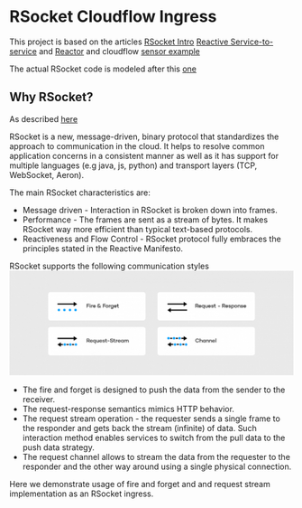 # RSocket Cloudflow Ingress

This project is based on the articles [RSocket Intro](https://www.baeldung.com/rsocket)
[Reactive Service-to-service](https://dzone.com/articles/reactive-service-to-service-communication-with-rso-1)
and [Reactor](https://www.baeldung.com/reactor-core) and cloudflow [sensor example](https://github.com/lightbend/cloudflow/tree/master/examples/snippets/modules/ROOT/examples/sensor-data-scala)

The actual RSocket code is modeled after this [one](https://github.com/b3rnoulli/rsocket-examples)

## Why RSocket?

As described [here](https://dzone.com/articles/reactive-service-to-service-communication-with-rso-1)

RSocket is a new, message-driven, binary protocol that standardizes the approach to communication in the cloud. It helps to resolve common application concerns in a consistent manner as well as it has support for multiple languages (e.g java, js, python) and transport layers (TCP, WebSocket, Aeron). 

The main RSocket characteristics are:
* Message driven - Interaction in RSocket is broken down into frames. 
* Performance - The frames are sent as a stream of bytes. It makes RSocket way more efficient than typical text-based protocols.
* Reactiveness and Flow Control - RSocket protocol fully embraces the principles stated in the Reactive Manifesto.

RSocket supports the following communication styles
![Communication](images/RSocketsInteractions.png)
* The fire and forget is designed to push the data from the sender to the receiver. 
* The request-response semantics mimics HTTP behavior.
* The request stream operation - the requester sends a single frame to the responder and gets back the stream (infinite) of data. Such interaction method enables services to switch from the pull data to the push data strategy.
* The request channel allows to stream the data from the requester to the responder and the other way around using a single physical connection. 

Here we demonstrate usage of fire and forget and and request stream implementation as an RSocket ingress.
